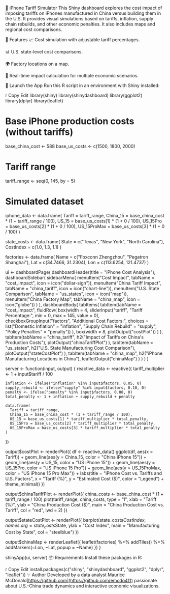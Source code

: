 📱 iPhone Tariff Simulator
This Shiny dashboard explores the cost impact of imposing tariffs on iPhones manufactured in China versus building them in the U.S. It provides visual simulations based on tariffs, inflation, supply chain rebuilds, and other economic penalties. It also includes maps and regional cost comparisons.

🧪 Features
📈 Cost simulation with adjustable tariff percentages.

📊 U.S. state-level cost comparisons.

🌍 Factory locations on a map.

🧮 Real-time impact calculation for multiple economic scenarios.

🚀 Launch the App
Run this R script in an environment with Shiny installed:

r
Copy
Edit
library(shiny)
library(shinydashboard)
library(ggplot2)
library(dplyr)
library(leaflet)

# Base iPhone production costs (without tariffs)
base_china_cost <- 588
base_us_costs <- c(1500, 1800, 2000)

# Tariff range
tariff_range <- seq(0, 145, by = 5)

# Simulated dataset
iphone_data <- data.frame(
  Tariff = tariff_range,
  China_15 = base_china_cost * (1 + tariff_range / 100),
  US_15 = base_us_costs[1] * (1 + 0 / 100),
  US_15Pro = base_us_costs[2] * (1 + 0 / 100),
  US_15ProMax = base_us_costs[3] * (1 + 0 / 100)
)

state_costs <- data.frame(
  State = c("Texas", "New York", "North Carolina"),
  CostIndex = c(1.0, 1.3, 1.1)
)

factories <- data.frame(
  Name = c("Foxconn Zhengzhou", "Pegatron Shanghai"),
  Lat = c(34.7466, 31.2304),
  Lon = c(113.6254, 121.4737)
)

ui <- dashboardPage(
  dashboardHeader(title = "iPhone Cost Analysis"),
  dashboardSidebar(
    sidebarMenu(
      menuItem("Cost Impact", tabName = "cost_impact", icon = icon("dollar-sign")),
      menuItem("China Tariff Impact", tabName = "china_tariff", icon = icon("chart-line")),
      menuItem("U.S. State Comparison", tabName = "us_states", icon = icon("map")),
      menuItem("China Factory Map", tabName = "china_map", icon = icon("globe"))
    )
  ),
  dashboardBody(
    tabItems(
      tabItem(tabName = "cost_impact",
              fluidRow(
                box(width = 4,
                    sliderInput("tariff", "Tariff Percentage:", min = 0, max = 145, value = 0),
                    checkboxGroupInput("factors", "Additional Cost Factors:",
                                       choices = list("Domestic Inflation" = "inflation",
                                                      "Supply Chain Rebuild" = "supply",
                                                      "Policy Penalties" = "penalty"))
                ),
                box(width = 8, plotOutput("costPlot"))
              )
      ),
      tabItem(tabName = "china_tariff",
              h2("Impact of Tariffs on China's Production Costs"),
              plotOutput("chinaTariffPlot")
      ),
      tabItem(tabName = "us_states",
              h2("U.S. State Manufacturing Cost Comparison"),
              plotOutput("stateCostPlot")
      ),
      tabItem(tabName = "china_map",
              h2("iPhone Manufacturing Locations in China"),
              leafletOutput("chinaMap")
      )
    )
  )
)

server <- function(input, output) {
  reactive_data <- reactive({
    tariff_multiplier <- 1 + input$tariff / 100

    inflation <- ifelse("inflation" %in% input$factors, 0.05, 0)
    supply_rebuild <- ifelse("supply" %in% input$factors, 0.10, 0)
    penalty <- ifelse("penalty" %in% input$factors, 0.08, 0)
    total_penalty <- 1 + inflation + supply_rebuild + penalty

    data.frame(
      Tariff = tariff_range,
      China_15 = base_china_cost * (1 + tariff_range / 100),
      US_15 = base_us_costs[1] * tariff_multiplier * total_penalty,
      US_15Pro = base_us_costs[2] * tariff_multiplier * total_penalty,
      US_15ProMax = base_us_costs[3] * tariff_multiplier * total_penalty
    )
  })

  output$costPlot <- renderPlot({
    df <- reactive_data()
    ggplot(df, aes(x = Tariff)) +
      geom_line(aes(y = China_15, color = "China iPhone 15")) +
      geom_line(aes(y = US_15, color = "US iPhone 15")) +
      geom_line(aes(y = US_15Pro, color = "US iPhone 15 Pro")) +
      geom_line(aes(y = US_15ProMax, color = "US iPhone 15 Pro Max")) +
      labs(title = "iPhone Cost vs. Tariffs and U.S. Factors",
           x = "Tariff (%)",
           y = "Estimated Cost ($)",
           color = "Legend") +
      theme_minimal()
  })

  output$chinaTariffPlot <- renderPlot({
    china_costs <- base_china_cost * (1 + tariff_range / 100)
    plot(tariff_range, china_costs, type = "l",
         xlab = "Tariff (%)", ylab = "China Production Cost ($)",
         main = "China Production Cost vs. Tariff", col = "red", lwd = 2)
  })

  output$stateCostPlot <- renderPlot({
    barplot(state_costs$CostIndex, names.arg = state_costs$State,
            ylab = "Cost Index", main = "Manufacturing Cost by State",
            col = "steelblue")
  })

  output$chinaMap <- renderLeaflet({
    leaflet(factories) %>%
      addTiles() %>%
      addMarkers(~Lon, ~Lat, popup = ~Name)
  })
}

shinyApp(ui, server)
📦 Requirements
Install these packages in R:

r
Copy
Edit
install.packages(c("shiny", "shinydashboard", "ggplot2", "dplyr", "leaflet"))
✨ Author
Developed by a data analyst Maurice McDonald[https://github.com](https://github.com/emcdo411) passionate about U.S.-China trade dynamics and interactive economic visualizations.

